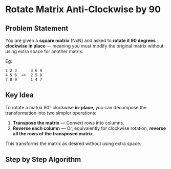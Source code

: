 # Rotate Matrix Anti-Clockwise by 90
## Problem Statement
You are given a **square matrix** (NxN) and asked to **rotate it 90 degrees clockwise in place** — meaning you must modify the original matrix without using extra space for another matrix.

Eg:

    1 2 3      3 6 9
    4 5 6  =>  2 5 8
    7 8 9      1 4 7

## Key Idea
To rotate a matrix 90° clockwise **in-place**, you can decompose the transformation into two simpler operations:
1. **Transpose the matrix** — Convert rows into columns.
2. **Reverse each column** — Or, equivalently for clockwise rotation, **reverse all the rows of the transposed matrix**.

This transforms the matrix as desired without using extra space.

## Step by Step Algorithm
